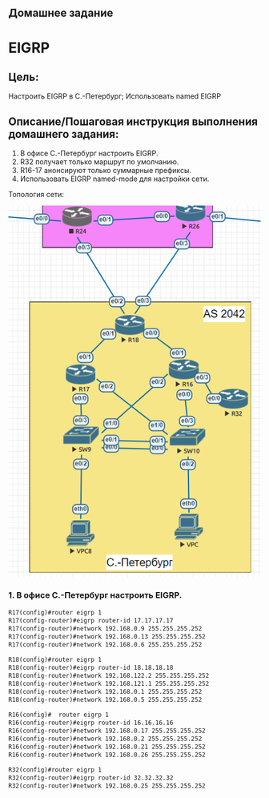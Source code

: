 ## Домашнее задание
# EIGRP

## Цель:
Настроить EIGRP в С.-Петербург;
Использовать named EIGRP


## Описание/Пошаговая инструкция выполнения домашнего задания:
1. В офисе С.-Петербург настроить EIGRP.
2. R32 получает только маршрут по умолчанию.
3. R16-17 анонсируют только суммарные префиксы.
4. Использовать EIGRP named-mode для настройки сети.


Топология сети:

![](base_scheme.png)

### 1. В офисе С.-Петербург настроить EIGRP.


```   
R17(config)#router eigrp 1
R17(config-router)#eigrp router-id 17.17.17.17
R17(config-router)#network 192.168.0.9 255.255.255.252
R17(config-router)#network 192.168.0.13 255.255.255.252
R17(config-router)#network 192.168.0.6 255.255.255.252
```


```
R18(config)#router eigrp 1
R18(config-router)#eigrp router-id 18.18.18.18
R18(config-router)#network 192.168.122.2 255.255.255.252
R18(config-router)#network 192.168.121.1 255.255.255.252
R18(config-router)#network 192.168.0.1 255.255.255.252
R18(config-router)#network 192.168.0.5 255.255.255.252
```

```
R16(config)#  router eigrp 1
R16(config-router)#eigrp router-id 16.16.16.16
R16(config-router)#network 192.168.0.17 255.255.255.252
R16(config-router)#network 192.168.0.2 255.255.255.252
R16(config-router)#network 192.168.0.21 255.255.255.252
R16(config-router)#network 192.168.0.26 255.255.255.252
```
```
R32(config)#router eigrp 1
R32(config-router)#eigrp router-id 32.32.32.32
R32(config-router)#network 192.168.0.25 255.255.255.252
```
